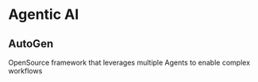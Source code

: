 # Agentic AI

## AutoGen
OpenSource framework that leverages multiple Agents to enable complex workflows
